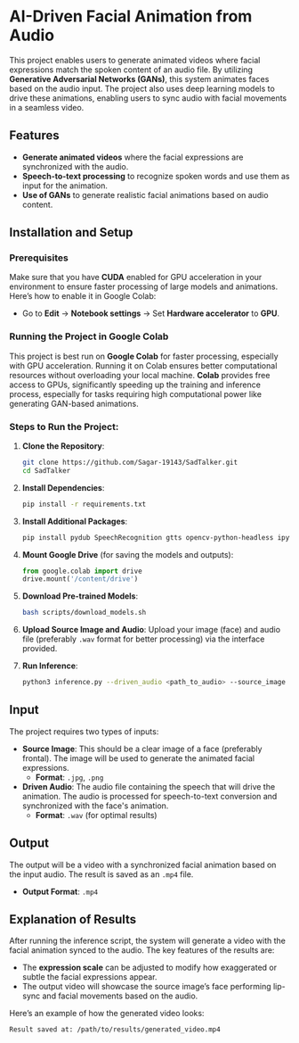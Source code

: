 # AI-Driven Facial Animation from Audio

This project enables users to generate animated videos where facial expressions match the spoken content of an audio file. By utilizing **Generative Adversarial Networks (GANs)**, this system animates faces based on the audio input. The project also uses deep learning models to drive these animations, enabling users to sync audio with facial movements in a seamless video.

## Features
- **Generate animated videos** where the facial expressions are synchronized with the audio.
- **Speech-to-text processing** to recognize spoken words and use them as input for the animation.
- **Use of GANs** to generate realistic facial animations based on audio content.

## Installation and Setup

### Prerequisites
Make sure that you have **CUDA** enabled for GPU acceleration in your environment to ensure faster processing of large models and animations. Here’s how to enable it in Google Colab:
- Go to **Edit** → **Notebook settings** → Set **Hardware accelerator** to **GPU**.

### Running the Project in Google Colab

This project is best run on **Google Colab** for faster processing, especially with GPU acceleration. Running it on Colab ensures better computational resources without overloading your local machine. **Colab** provides free access to GPUs, significantly speeding up the training and inference process, especially for tasks requiring high computational power like generating GAN-based animations.

### Steps to Run the Project:

1. **Clone the Repository**:
    ```bash
    git clone https://github.com/Sagar-19143/SadTalker.git
    cd SadTalker
    ```

2. **Install Dependencies**:
    ```bash
    pip install -r requirements.txt
    ```

3. **Install Additional Packages**:
    ```bash
    pip install pydub SpeechRecognition gtts opencv-python-headless ipywidgets
    ```

4. **Mount Google Drive** (for saving the models and outputs):
    ```python
    from google.colab import drive
    drive.mount('/content/drive')
    ```

5. **Download Pre-trained Models**:
    ```bash
    bash scripts/download_models.sh
    ```

6. **Upload Source Image and Audio**:
   Upload your image (face) and audio file (preferably `.wav` format for better processing) via the interface provided.

7. **Run Inference**:
    ```bash
    python3 inference.py --driven_audio <path_to_audio> --source_image <path_to_image> --result_dir <result_directory> --expression_scale 1.5 --preprocess crop
    ```

## Input

The project requires two types of inputs:
- **Source Image**: This should be a clear image of a face (preferably frontal). The image will be used to generate the animated facial expressions.
  - **Format**: `.jpg`, `.png`
- **Driven Audio**: The audio file containing the speech that will drive the animation. The audio is processed for speech-to-text conversion and synchronized with the face's animation.
  - **Format**: `.wav` (for optimal results)

## Output

The output will be a video with a synchronized facial animation based on the input audio. The result is saved as an `.mp4` file.

- **Output Format**: `.mp4`

## Explanation of Results

After running the inference script, the system will generate a video with the facial animation synced to the audio. The key features of the results are:
- The **expression scale** can be adjusted to modify how exaggerated or subtle the facial expressions appear.
- The output video will showcase the source image’s face performing lip-sync and facial movements based on the audio.

Here’s an example of how the generated video looks:
```bash
Result saved at: /path/to/results/generated_video.mp4
